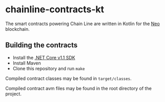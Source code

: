 # chainline-contracts-kt

The smart contracts powering Chain Line are written in Kotlin for the [Neo](https://neo.org) blockchain.

## Building the contracts

* Install the [.NET Core v1.1 SDK](https://github.com/dotnet/core/releases)
* Install Maven
* Clone this repository and run `make`

Compiled contract classes may be found in `target/classes`.

Compiled contract avm files may be found in the root directory of the project.

